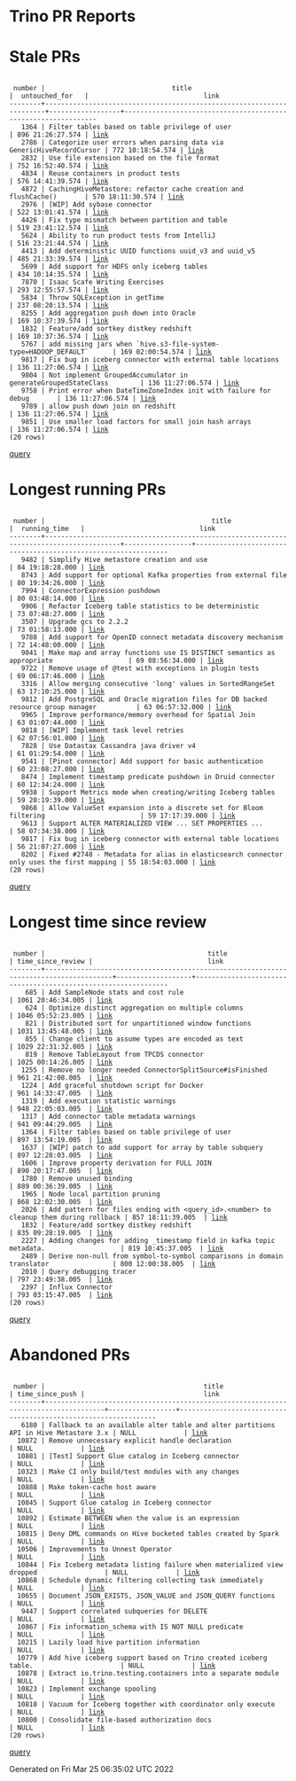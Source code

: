 Trino PR Reports
=======

#  Stale PRs
<pre><code>
 number |                                title                                 |  untouched_for   |                             link                              
--------+----------------------------------------------------------------------+------------------+---------------------------------------------------------------
   1364 | Filter tables based on table privilege of user                       | 896 21:26:27.574 | <a href="https://github.com/trinodb/trino/pull/1364">link</a> 
   2786 | Categorize user errors when parsing data via GenericHiveRecordCursor | 772 10:18:54.574 | <a href="https://github.com/trinodb/trino/pull/2786">link</a> 
   2832 | Use file extension based on the file format                          | 752 16:52:40.574 | <a href="https://github.com/trinodb/trino/pull/2832">link</a> 
   4834 | Reuse containers in product tests                                    | 576 14:41:39.574 | <a href="https://github.com/trinodb/trino/pull/4834">link</a> 
   4872 | CachingHiveMetastore: refactor cache creation and flushCache()       | 570 18:11:30.574 | <a href="https://github.com/trinodb/trino/pull/4872">link</a> 
   2976 | [WIP] Add sybase connector                                           | 522 13:01:41.574 | <a href="https://github.com/trinodb/trino/pull/2976">link</a> 
   4426 | Fix type mismatch between partition and table                        | 519 23:41:12.574 | <a href="https://github.com/trinodb/trino/pull/4426">link</a> 
   5624 | Ability to run product tests from IntelliJ                           | 516 23:21:44.574 | <a href="https://github.com/trinodb/trino/pull/5624">link</a> 
   4413 | Add deterministic UUID functions uuid_v3 and uuid_v5                 | 485 21:33:39.574 | <a href="https://github.com/trinodb/trino/pull/4413">link</a> 
   5699 | Add support for HDFS only iceberg tables                             | 434 10:14:35.574 | <a href="https://github.com/trinodb/trino/pull/5699">link</a> 
   7870 | Isaac Scafe Writing Exercises                                        | 293 12:55:57.574 | <a href="https://github.com/trinodb/trino/pull/7870">link</a> 
   5834 | Throw SQLException in getTime                                        | 237 08:20:13.574 | <a href="https://github.com/trinodb/trino/pull/5834">link</a> 
   8255 | Add aggregation push down into Oracle                                | 169 10:37:39.574 | <a href="https://github.com/trinodb/trino/pull/8255">link</a> 
   1832 | Feature/add sortkey distkey redshift                                 | 169 10:37:36.574 | <a href="https://github.com/trinodb/trino/pull/1832">link</a> 
   5767 | add missing jars when `hive.s3-file-system-type=HADOOP_DEFAULT`      | 169 02:00:54.574 | <a href="https://github.com/trinodb/trino/pull/5767">link</a> 
   9817 | Fix bug in iceberg connector with external table locations           | 136 11:27:06.574 | <a href="https://github.com/trinodb/trino/pull/9817">link</a> 
   9804 | Not implement GroupedAccumulator in generateGroupedStateClass        | 136 11:27:06.574 | <a href="https://github.com/trinodb/trino/pull/9804">link</a> 
   9758 | Print error when DateTimeZoneIndex init with failure for debug       | 136 11:27:06.574 | <a href="https://github.com/trinodb/trino/pull/9758">link</a> 
   9789 | allow push down join on redshift                                     | 136 11:27:06.574 | <a href="https://github.com/trinodb/trino/pull/9789">link</a> 
   9851 | Use smaller load factors for small join hash arrays                  | 136 11:27:06.574 | <a href="https://github.com/trinodb/trino/pull/9851">link</a> 
(20 rows)
</code></pre>
[query](https://github.com/nineinchnick/trino-cicd/blob/8d6bea882f90bbea9bd0bb2fbe86952ae9fd7271/sql/pr/stale-prs.sql)

#  Longest running PRs
<pre><code>
 number |                                          title                                          |  running_time   |                             link                              
--------+-----------------------------------------------------------------------------------------+-----------------+---------------------------------------------------------------
   9482 | Simplify Hive metastore creation and use                                                | 84 19:18:28.000 | <a href="https://github.com/trinodb/trino/pull/9482">link</a> 
   8743 | Add support for optional Kafka properties from external file                            | 80 19:34:26.000 | <a href="https://github.com/trinodb/trino/pull/8743">link</a> 
   7994 | ConnectorExpression pushdown                                                            | 80 03:48:14.000 | <a href="https://github.com/trinodb/trino/pull/7994">link</a> 
   9906 | Refactor Iceberg table statistics to be deterministic                                   | 73 07:48:27.000 | <a href="https://github.com/trinodb/trino/pull/9906">link</a> 
   3507 | Upgrade gcs to 2.2.2                                                                    | 73 01:58:13.000 | <a href="https://github.com/trinodb/trino/pull/3507">link</a> 
   9788 | Add support for OpenID connect metadata discovery mechanism                             | 72 14:48:00.000 | <a href="https://github.com/trinodb/trino/pull/9788">link</a> 
   9841 | Make map and array functions use IS DISTINCT semantics as appropriate                   | 69 08:56:34.000 | <a href="https://github.com/trinodb/trino/pull/9841">link</a> 
   9722 | Remove usage of @test with exceptions in plugin tests                                   | 69 06:17:46.000 | <a href="https://github.com/trinodb/trino/pull/9722">link</a> 
   3316 | Allow merging consecutive 'long' values in SortedRangeSet                               | 63 17:10:25.000 | <a href="https://github.com/trinodb/trino/pull/3316">link</a> 
   9812 | Add PostgreSQL and Oracle migration files for DB backed resource group manager          | 63 06:57:32.000 | <a href="https://github.com/trinodb/trino/pull/9812">link</a> 
   9965 | Improve performance/memory overhead for Spatial Join                                    | 63 01:07:44.000 | <a href="https://github.com/trinodb/trino/pull/9965">link</a> 
   9818 | [WIP] Implement task level retries                                                      | 62 07:56:01.000 | <a href="https://github.com/trinodb/trino/pull/9818">link</a> 
   7828 | Use Datastax Cassandra java driver v4                                                   | 61 01:29:54.000 | <a href="https://github.com/trinodb/trino/pull/7828">link</a> 
   9541 | [Pinot connector] Add support for basic authentication                                  | 60 23:08:27.000 | <a href="https://github.com/trinodb/trino/pull/9541">link</a> 
   8474 | Implement timestamp predicate pushdown in Druid connector                               | 60 12:34:24.000 | <a href="https://github.com/trinodb/trino/pull/8474">link</a> 
   9938 | Support Metrics mode when creating/writing Iceberg tables                               | 59 20:19:39.000 | <a href="https://github.com/trinodb/trino/pull/9938">link</a> 
   9868 | Allow ValueSet expansion into a discrete set for Bloom filtering                        | 59 17:17:39.000 | <a href="https://github.com/trinodb/trino/pull/9868">link</a> 
   9613 | Support ALTER MATERIALIZED VIEW ... SET PROPERTIES ...                                  | 58 07:34:38.000 | <a href="https://github.com/trinodb/trino/pull/9613">link</a> 
   9817 | Fix bug in iceberg connector with external table locations                              | 56 21:07:27.000 | <a href="https://github.com/trinodb/trino/pull/9817">link</a> 
   8202 | Fixed #2748 - Metadata for alias in elasticsearch connector only uses the first mapping | 55 18:54:03.000 | <a href="https://github.com/trinodb/trino/pull/8202">link</a> 
(20 rows)
</code></pre>
[query](https://github.com/nineinchnick/trino-cicd/blob/8d6bea882f90bbea9bd0bb2fbe86952ae9fd7271/sql/pr/running-prs.sql)

#  Longest time since review
<pre><code>
 number |                                         title                                         | time_since_review |                             link                              
--------+---------------------------------------------------------------------------------------+-------------------+---------------------------------------------------------------
    685 | Add SampleNode stats and cost rule                                                    | 1061 20:46:34.005 | <a href="https://github.com/trinodb/trino/pull/685">link</a>  
    624 | Optimize distinct aggregation on multiple columns                                     | 1046 05:52:23.005 | <a href="https://github.com/trinodb/trino/pull/624">link</a>  
    821 | Distributed sort for unpartitioned window functions                                   | 1031 13:45:48.005 | <a href="https://github.com/trinodb/trino/pull/821">link</a>  
    855 | Change client to assume types are encoded as text                                     | 1029 22:31:32.005 | <a href="https://github.com/trinodb/trino/pull/855">link</a>  
    819 | Remove TableLayout from TPCDS connector                                               | 1025 00:14:26.005 | <a href="https://github.com/trinodb/trino/pull/819">link</a>  
   1255 | Remove no longer needed ConnectorSplitSource#isFinished                               | 961 21:42:08.005  | <a href="https://github.com/trinodb/trino/pull/1255">link</a> 
   1224 | Add graceful shutdown script for Docker                                               | 961 14:33:47.005  | <a href="https://github.com/trinodb/trino/pull/1224">link</a> 
   1319 | Add execution statistic warnings                                                      | 948 22:05:03.005  | <a href="https://github.com/trinodb/trino/pull/1319">link</a> 
   1317 | Add connector table metadata warnings                                                 | 941 09:44:29.005  | <a href="https://github.com/trinodb/trino/pull/1317">link</a> 
   1364 | Filter tables based on table privilege of user                                        | 897 13:54:19.005  | <a href="https://github.com/trinodb/trino/pull/1364">link</a> 
   1637 | [WIP] patch to add support for array by table subquery                                | 897 12:28:03.005  | <a href="https://github.com/trinodb/trino/pull/1637">link</a> 
   1606 | Improve property derivation for FULL JOIN                                             | 890 20:17:47.005  | <a href="https://github.com/trinodb/trino/pull/1606">link</a> 
   1780 | Remove unused binding                                                                 | 889 00:36:39.005  | <a href="https://github.com/trinodb/trino/pull/1780">link</a> 
   1965 | Node local partition pruning                                                          | 868 12:02:30.005  | <a href="https://github.com/trinodb/trino/pull/1965">link</a> 
   2026 | Add pattern for files ending with &lt;query_id&gt;.&lt;number&gt; to cleanup them during rollback | 857 18:11:39.005  | <a href="https://github.com/trinodb/trino/pull/2026">link</a> 
   1832 | Feature/add sortkey distkey redshift                                                  | 835 09:28:19.005  | <a href="https://github.com/trinodb/trino/pull/1832">link</a> 
   2227 | Adding changes for adding _timestamp field in kafka topic metadata.                   | 819 10:45:37.005  | <a href="https://github.com/trinodb/trino/pull/2227">link</a> 
   2489 | Derive non-null from symbol-to-symbol comparisons in domain translator                | 800 12:00:38.005  | <a href="https://github.com/trinodb/trino/pull/2489">link</a> 
   2010 | Query debugging tracer                                                                | 797 23:49:38.005  | <a href="https://github.com/trinodb/trino/pull/2010">link</a> 
   2397 | Influx Connector                                                                      | 793 03:15:47.005  | <a href="https://github.com/trinodb/trino/pull/2397">link</a> 
(20 rows)
</code></pre>
[query](https://github.com/nineinchnick/trino-cicd/blob/8d6bea882f90bbea9bd0bb2fbe86952ae9fd7271/sql/pr/awaiting-review.sql)

#  Abandoned PRs
<pre><code>
 number |                                        title                                        | time_since_push |                              link                              
--------+-------------------------------------------------------------------------------------+-----------------+----------------------------------------------------------------
   6180 | Fallback to an available alter table and alter partitions API in Hive Metastore 3.x | NULL            | <a href="https://github.com/trinodb/trino/pull/6180">link</a>  
  10872 | Remove unnecessary explicit handle declaration                                      | NULL            | <a href="https://github.com/trinodb/trino/pull/10872">link</a> 
  10881 | [Test] Support Glue catalog in Iceberg connector                                    | NULL            | <a href="https://github.com/trinodb/trino/pull/10881">link</a> 
  10323 | Make CI only build/test modules with any changes                                    | NULL            | <a href="https://github.com/trinodb/trino/pull/10323">link</a> 
  10888 | Make token-cache host aware                                                         | NULL            | <a href="https://github.com/trinodb/trino/pull/10888">link</a> 
  10845 | Support Glue catalog in Iceberg connector                                           | NULL            | <a href="https://github.com/trinodb/trino/pull/10845">link</a> 
  10892 | Estimate BETWEEN when the value is an expression                                    | NULL            | <a href="https://github.com/trinodb/trino/pull/10892">link</a> 
  10815 | Deny DML commands on Hive bucketed tables created by Spark                          | NULL            | <a href="https://github.com/trinodb/trino/pull/10815">link</a> 
  10506 | Improvements to Unnest Operator                                                     | NULL            | <a href="https://github.com/trinodb/trino/pull/10506">link</a> 
  10844 | Fix Iceberg metadata listing failure when materialized view dropped                 | NULL            | <a href="https://github.com/trinodb/trino/pull/10844">link</a> 
  10868 | Schedule dynamic filtering collecting task immediately                              | NULL            | <a href="https://github.com/trinodb/trino/pull/10868">link</a> 
  10655 | Document JSON_EXISTS, JSON_VALUE and JSON_QUERY functions                           | NULL            | <a href="https://github.com/trinodb/trino/pull/10655">link</a> 
   9447 | Support correlated subqueries for DELETE                                            | NULL            | <a href="https://github.com/trinodb/trino/pull/9447">link</a>  
  10867 | Fix information_schema with IS NOT NULL predicate                                   | NULL            | <a href="https://github.com/trinodb/trino/pull/10867">link</a> 
  10215 | Lazily load hive partition information                                              | NULL            | <a href="https://github.com/trinodb/trino/pull/10215">link</a> 
  10779 | Add hive iceberg support based on Trino created iceberg table.                      | NULL            | <a href="https://github.com/trinodb/trino/pull/10779">link</a> 
  10878 | Extract io.trino.testing.containers into a separate module                          | NULL            | <a href="https://github.com/trinodb/trino/pull/10878">link</a> 
  10823 | Implement exchange spooling                                                         | NULL            | <a href="https://github.com/trinodb/trino/pull/10823">link</a> 
  10810 | Vacuum for Iceberg together with coordinator only execute                           | NULL            | <a href="https://github.com/trinodb/trino/pull/10810">link</a> 
  10800 | Consolidate file-based authorization docs                                           | NULL            | <a href="https://github.com/trinodb/trino/pull/10800">link</a> 
(20 rows)
</code></pre>
[query](https://github.com/nineinchnick/trino-cicd/blob/8d6bea882f90bbea9bd0bb2fbe86952ae9fd7271/sql/pr/abandoned-prs.sql)

Generated on Fri Mar 25 06:35:02 UTC 2022
